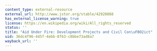```yaml
---
content_type: external-resource
external_url: http://www.jstor.org/stable/42920868
has_external_license_warning: true
license: https://en.wikipedia.org/wiki/All_rights_reserved
status: ''
title: "Aid Under Fire: Development Projects and Civil Con\uFB02ict"
uid: 36dc4f96-445f-4ebb-8f63-c8bbe73ad8a7
wayback_url: ''
---
```

